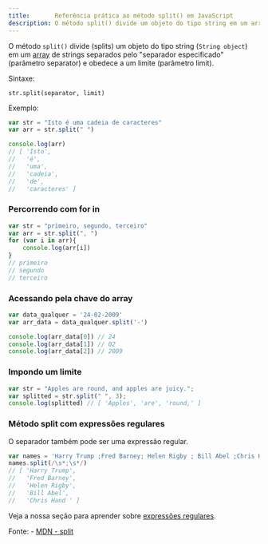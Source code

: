 ```yaml
---
title:       Referência prática ao método split() em JavaScript
description: O método split() divide um objeto do tipo string em um array de strings separados pelo 'separador especificado' e obedece a um limite.
---
```


O método `split()` divide (splits) um objeto do tipo string (`String object`) em um [array](/javascript/refs/arrays/) 
de strings separados pelo "separador especificado" (parâmetro separator) e obedece a um limite (parâmetro limit).

Sintaxe:

    str.split(separator, limit)

Exemplo:

```javascript
var str = "Isto é uma cadeia de caracteres"
var arr = str.split(" ")

console.log(arr)
// [ 'Isto',
//   'é',
//   'uma',
//   'cadeia',
//   'de',
//   'caracteres' ]
```

### Percorrendo com for in

```javascript
var str = "primeiro, segundo, terceiro"
var arr = str.split(", ")
for (var i in arr){
    console.log(arr[i])
}
// primeiro
// segundo
// terceiro
```

### Acessando pela chave do array

```javascript
var data_qualquer = '24-02-2009' 
var arr_data = data_qualquer.split('-')

console.log(arr_data[0]) // 24
console.log(arr_data[1]) // 02
console.log(arr_data[2]) // 2009
```


### Impondo um limite

```javascript
var str = "Apples are round, and apples are juicy.";
var splitted = str.split(" ", 3);
console.log(splitted) // [ 'Apples', 'are', 'round,' ]
```


### Método split com expressões regulares

O separador também pode ser uma expressão regular.

```javascript
var names = 'Harry Trump ;Fred Barney; Helen Rigby ; Bill Abel ;Chris Hand ';
names.split(/\s*;\s*/)
// [ 'Harry Trump',
//   'Fred Barney',
//   'Helen Rigby',
//   'Bill Abel',
//   'Chris Hand ' ]
```

Veja a nossa seção para aprender sobre [expressões regulares](/regex/).


 
Fonte: - [MDN - split](https://developer.mozilla.org/en-US/docs/Web/JavaScript/Reference/Global_Objects/String/split "link-externo")
